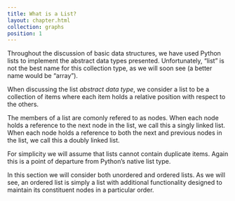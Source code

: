 ```yaml
---
title: What is a List?
layout: chapter.html
collection: graphs
position: 1
---
```


Throughout the discussion of basic data structures, we have used Python lists to implement the abstract data types presented. Unfortunately, “list” is not the best name for this collection type, as we will soon see (a better name would be “array”).

When discussing the list _abstract data type_, we consider a list to be a collection of items where each item holds a relative position with respect to the others.

The members of a list are comonly refered to as nodes. When each node holds a reference to the next node in the list, we call this a singly linked list. When each node holds a reference to both the next and previous nodes in the list, we call this a doubly linked list.

For simplicity we will assume that lists cannot contain duplicate items. Again this is a point of departure from Python’s native list type.

In this section we will consider both unordered and ordered lists. As we will see, an ordered list is simply a list with additional functionality designed to maintain its constituent nodes in a particular order.
